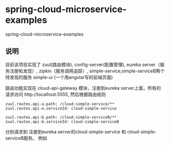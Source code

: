 # spring-cloud-microservice-examples
spring-cloud-microservice-examples

## 说明
  目前该项目实现了 zuul(路由模块), config-server(配置管理), eureka server（服务注册和发现）, zipkin（服务调用追踪）, simple-service,simple-serviceB两个待发现的服务
  simple-ui (一个用angular写的前端页面)
  
  路由功能实现在 cloud-api-gateway 模块，注册到eureka server上面，所有的请求访问 http://localhost:5555, 然后根据路由规则
  ```
zuul.routes.api-a.path: /cloud-simple-service/**
zuul.routes.api-a.serviceId: cloud-simple-service

zuul.routes.api-b.path: /cloud-simple-serviceB/**
zuul.routes.api-b.serviceId: cloud-simple-serviceB
 ```
 分别请求到  注册到eureka server的cloud-simple-service 和 cloud-simple-serviceB服务。
 例如 


